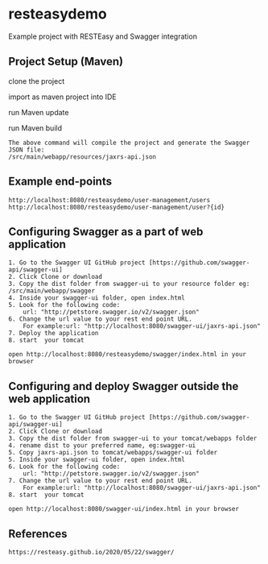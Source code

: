 # resteasydemo
Example project with RESTEasy and Swagger integration 

## Project Setup (Maven)

clone the project

import as maven project into IDE

run Maven update

run Maven build

```
The above command will compile the project and generate the Swagger JSON file:
/src/main/webapp/resources/jaxrs-api.json
```

## Example end-points
```
http://localhost:8080/resteasydemo/user-management/users
http://localhost:8080/resteasydemo/user-management/user?{id}
```
## Configuring Swagger as a part of web application 
```
1. Go to the Swagger UI GitHub project [https://github.com/swagger-api/swagger-ui]
2. Click Clone or download
3. Copy the dist folder from swagger-ui to your resource folder eg: /src/main/webapp/swagger
4. Inside your swagger-ui folder, open index.html
5. Look for the following code:
	url: "http://petstore.swagger.io/v2/swagger.json"
6. Change the url value to your rest end point URL. 
	For example:url: "http://localhost:8080/swagger-ui/jaxrs-api.json"
7. Deploy the application 	
8. start  your tomcat

open http://localhost:8080/resteasydemo/swagger/index.html in your browser 
```

## Configuring and deploy Swagger outside the web application 
```
1. Go to the Swagger UI GitHub project [https://github.com/swagger-api/swagger-ui]
2. Click Clone or download
3. Copy the dist folder from swagger-ui to your tomcat/webapps folder
4. rename dist to your preferred name, eg:swagger-ui
5. Copy jaxrs-api.json to tomcat/webapps/swagger-ui folder 
5. Inside your swagger-ui folder, open index.html
6. Look for the following code:
	url: "http://petstore.swagger.io/v2/swagger.json"
7. Change the url value to your rest end point URL. 
	For example:url: "http://localhost:8080/swagger-ui/jaxrs-api.json"
8. start  your tomcat

open http://localhost:8080/swagger-ui/index.html in your browser 
```

## References
```
https://resteasy.github.io/2020/05/22/swagger/
```